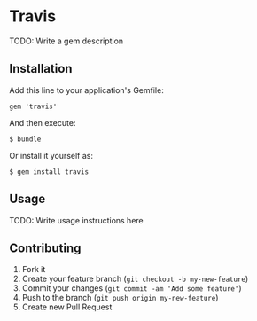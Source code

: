 # Travis

TODO: Write a gem description

## Installation

Add this line to your application's Gemfile:

    gem 'travis'

And then execute:

    $ bundle

Or install it yourself as:

    $ gem install travis

## Usage

TODO: Write usage instructions here

## Contributing

1. Fork it
2. Create your feature branch (`git checkout -b my-new-feature`)
3. Commit your changes (`git commit -am 'Add some feature'`)
4. Push to the branch (`git push origin my-new-feature`)
5. Create new Pull Request
